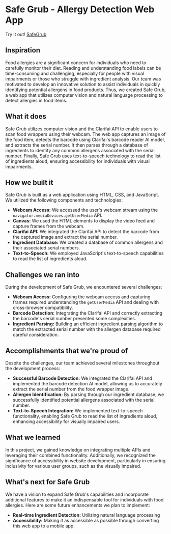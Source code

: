 # Safe Grub - Allergy Detection Web App
Try it out! [SafeGrub](google.com)
## Inspiration
Food allergies are a significant concern for individuals who need to carefully monitor their diet. Reading and understanding food labels can be time-consuming and challenging, especially for people with visual impairments or those who struggle with ingredient analysis. Our team was motivated to develop an innovative solution to assist individuals in quickly identifying potential allergens in food products. Thus, we created Safe Grub, a web app that utilizes computer vision and natural language processing to detect allergies in food items.

## What it does
Safe Grub utilizes computer vision and the Clarifai API to enable users to scan food wrappers using their webcam. The web app captures an image of the food item, detects the barcode using Clarifai's barcode reader AI model, and extracts the serial number. It then parses through a database of ingredients to identify any common allergens associated with the serial number. Finally, Safe Grub uses text-to-speech technology to read the list of ingredients aloud, ensuring accessibility for individuals with visual impairments.

## How we built it
Safe Grub is built as a web application using HTML, CSS, and JavaScript. We utilized the following components and technologies:
- **Webcam Access:** We accessed the user's webcam stream using the `navigator.mediaDevices.getUserMedia` API.
- **Canvas:** We used the HTML elements to display the video feed and capture frames from the webcam.
- **Clarifai API:** We integrated the Clarifai API to detect the barcode from the captured image and extract the serial number.
- **Ingredient Database:** We created a database of common allergens and their associated serial numbers.
- **Text-to-Speech:** We employed JavaScript's text-to-speech capabilities to read the list of ingredients aloud.

## Challenges we ran into
During the development of Safe Grub, we encountered several challenges:
- **Webcam Access:** Configuring the webcam access and capturing frames required understanding the `getUserMedia` API and dealing with cross-browser compatibility.
- **Barcode Detection:** Integrating the Clarifai API and correctly extracting the barcode's serial number presented some complexities.
- **Ingredient Parsing:** Building an efficient ingredient parsing algorithm to match the extracted serial number with the allergen database required careful consideration.

## Accomplishments that we're proud of
Despite the challenges, our team achieved several milestones throughout the development process:
- **Successful Barcode Detection:** We integrated the Clarifai API and implemented the barcode detection AI model, allowing us to accurately extract the serial number from the food wrapper image.
- **Allergen Identification:** By parsing through our ingredient database, we successfully identified potential allergens associated with the serial number.
- **Text-to-Speech Integration:** We implemented text-to-speech functionality, enabling Safe Grub to read the list of ingredients aloud, enhancing accessibility for visually impaired users.

## What we learned
In this project, we gained knowledge on integrating multiple APIs and leveraging their combined functionality. Additionally, we recognized the significance of accessibility in website development, particularly in ensuring inclusivity for various user groups, such as the visually impaired.

## What's next for Safe Grub
We have a vision to expand Safe Grub's capabilities and incorporate additional features to make it an indispensable tool for individuals with food allergies. Here are some future enhancements we plan to implement:
- **Real-time Ingredient Detection:** Utilizing natural language processing
- **Accessibility:** Making it as accessible as possible through converting this web app to a mobile app. 
